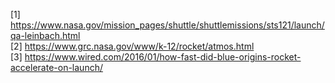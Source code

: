 [1]	https://www.nasa.gov/mission_pages/shuttle/shuttlemissions/sts121/launch/qa-leinbach.html  
[2]	https://www.grc.nasa.gov/www/k-12/rocket/atmos.html  
[3]	https://www.wired.com/2016/01/how-fast-did-blue-origins-rocket-accelerate-on-launch/  

